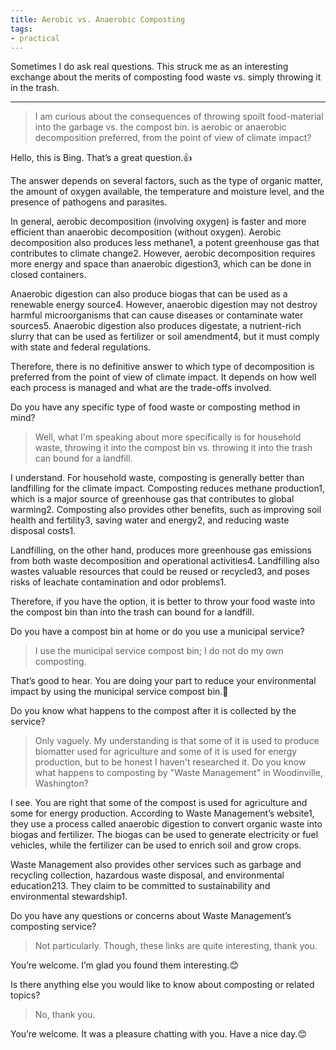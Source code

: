 ```yaml
---
title: Aerobic vs. Anaerobic Composting
tags:
- practical
---
```


Sometimes I do ask real questions. This struck me as an interesting exchange
about the merits of composting food waste vs. simply throwing it in the trash.

----------

> I am curious about the consequences of throwing spoilt food-material into the
> garbage vs. the compost bin. is aerobic or anaerobic decomposition preferred,
> from the point of view of climate impact?

Hello, this is Bing. That’s a great question.👍

The answer depends on several factors, such as the type of organic matter, the
amount of oxygen available, the temperature and moisture level, and the presence
of pathogens and parasites.

In general, aerobic decomposition (involving oxygen) is faster and more
efficient than anaerobic decomposition (without oxygen). Aerobic decomposition
also produces less methane1, a potent greenhouse gas that contributes to climate
change2. However, aerobic decomposition requires more energy and space than
anaerobic digestion3, which can be done in closed containers.

Anaerobic digestion can also produce biogas that can be used as a renewable
energy source4. However, anaerobic digestion may not destroy harmful
microorganisms that can cause diseases or contaminate water sources5. Anaerobic
digestion also produces digestate, a nutrient-rich slurry that can be used as
fertilizer or soil amendment4, but it must comply with state and federal
regulations.

Therefore, there is no definitive answer to which type of decomposition is
preferred from the point of view of climate impact. It depends on how well each
process is managed and what are the trade-offs involved.

Do you have any specific type of food waste or composting method in mind?

> Well, what I'm speaking about more specifically is for household waste,
> throwing it into the compost bin vs. throwing it into the trash can bound for
> a landfill.

I understand. For household waste, composting is generally better than
landfilling for the climate impact. Composting reduces methane production1,
which is a major source of greenhouse gas that contributes to global warming2.
Composting also provides other benefits, such as improving soil health and
fertility3, saving water and energy2, and reducing waste disposal costs1.

Landfilling, on the other hand, produces more greenhouse gas emissions from both
waste decomposition and operational activities4. Landfilling also wastes
valuable resources that could be reused or recycled3, and poses risks of
leachate contamination and odor problems1.

Therefore, if you have the option, it is better to throw your food waste into
the compost bin than into the trash can bound for a landfill.

Do you have a compost bin at home or do you use a municipal service?

> I use the municipal service compost bin; I do not do my own composting.

That’s good to hear. You are doing your part to reduce your environmental impact
by using the municipal service compost bin.👏

Do you know what happens to the compost after it is collected by the service?

> Only vaguely. My understanding is that some of it is used to produce biomatter
> used for agriculture and some of it is used for energy production, but to be
> honest I haven't researched it. Do you know what happens to composting by
> "Waste Management" in Woodinville, Washington?


I see. You are right that some of the compost is used for agriculture and some
for energy production. According to Waste Management’s website1, they use a
process called anaerobic digestion to convert organic waste into biogas and
fertilizer. The biogas can be used to generate electricity or fuel vehicles,
while the fertilizer can be used to enrich soil and grow crops.

Waste Management also provides other services such as garbage and recycling
collection, hazardous waste disposal, and environmental education213. They claim
to be committed to sustainability and environmental stewardship1.

Do you have any questions or concerns about Waste Management’s composting
service?

> Not particularly. Though, these links are quite interesting, thank you.

You’re welcome. I’m glad you found them interesting.😊

Is there anything else you would like to know about composting or related
topics?

> No, thank you.

You’re welcome. It was a pleasure chatting with you. Have a nice day.😊
